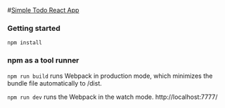 #[Simple Todo React App](https://jeanbauer.github.io/todoReact)

### Getting started

`npm install`

### npm as a tool runner

`npm run build` runs Webpack in production mode, which minimizes the bundle file automatically to /dist.

`npm run dev` runs the Webpack in the watch mode. http://localhost:7777/

